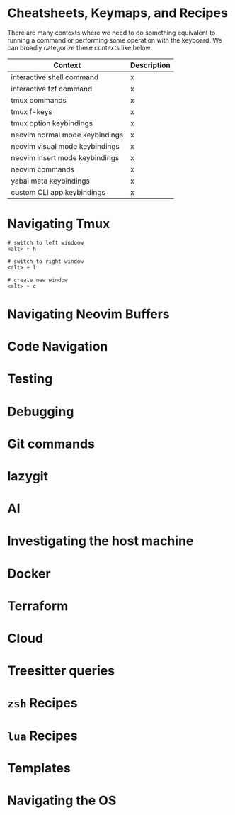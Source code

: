 # Cheatsheets, Keymaps, and Recipes

There are many contexts where we need to do something equivalent to running a command or performing some operation with the keyboard. We can broadly categorize these contexts like below:

| Context                        | Description |
| ------------------------------ | ----------- |
| interactive shell command      | x           |
| interactive fzf command        | x           |
| tmux commands                  | x           |
| tmux f-keys                    | x           |
| tmux option keybindings        | x           |
| neovim normal mode keybindings | x           |
| neovim visual mode keybindings | x           |
| neovim insert mode keybindings | x           |
| neovim commands                | x           |
| yabai meta keybindings         | x           |
| custom CLI app keybindings     | x           |

# Navigating Tmux

```
# switch to left windoow
<alt> + h

# switch to right window
<alt> + l

# create new window
<alt> + c
```

# Navigating Neovim Buffers

# Code Navigation

# Testing

# Debugging

# Git commands

# lazygit

# AI

# Investigating the host machine

# Docker

# Terraform

# Cloud

# Treesitter queries

# `zsh` Recipes

# `lua` Recipes

# Templates

# Navigating the OS
